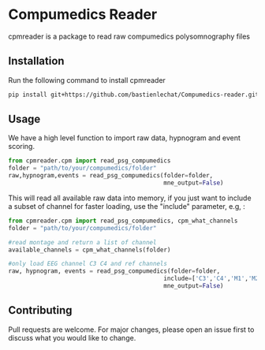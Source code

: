 # Compumedics Reader
 
cpmreader is a package to read raw compumedics polysomnography files

## Installation

Run the following command to install cpmreader

```bash
pip install git+https://github.com/bastienlechat/Compumedics-reader.git
```

## Usage

We have a high level function to import raw data, hypnogram and event scoring.

```python
from cpmreader.cpm import read_psg_compumedics
folder = "path/to/your/compumedics/folder"
raw,hypnogram,events = read_psg_compumedics(folder=folder,
                                            mne_output=False)
```

This will read all available raw data into memory, if you just want to 
include a subset of channel for faster loading, use the "include" parameter, 
e.g, :

```python
from cpmreader.cpm import read_psg_compumedics, cpm_what_channels
folder = "path/to/your/compumedics/folder"

#read montage and return a list of channel
available_channels = cpm_what_channels(folder)

#only load EEG channel C3 C4 and ref channels
raw, hypnogram, events = read_psg_compumedics(folder=folder,
                                            include=['C3','C4','M1','M2']
                                            mne_output=False)
```

## Contributing

Pull requests are welcome. For major changes, please open an issue first
to discuss what you would like to change.
